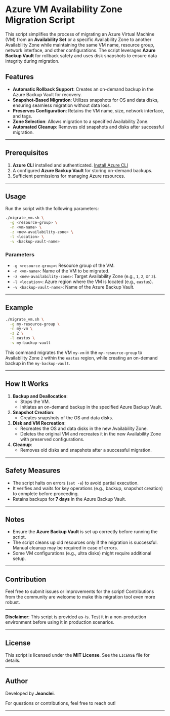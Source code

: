 
# Azure VM Availability Zone Migration Script

This script simplifies the process of migrating an Azure Virtual Machine (VM) from an **Availability Set** or a specific Availability Zone to another Availability Zone while maintaining the same VM name, resource group, network interface, and other configurations. The script leverages **Azure Backup Vault** for rollback safety and uses disk snapshots to ensure data integrity during migration.

## Features

- **Automatic Rollback Support**: Creates an on-demand backup in the Azure Backup Vault for recovery.
- **Snapshot-Based Migration**: Utilizes snapshots for OS and data disks, ensuring seamless migration without data loss.
- **Preserves Configuration**: Retains the VM name, size, network interface, and tags.
- **Zone Selection**: Allows migration to a specified Availability Zone.
- **Automated Cleanup**: Removes old snapshots and disks after successful migration.

---

## Prerequisites

1. **Azure CLI** installed and authenticated. [Install Azure CLI](https://learn.microsoft.com/en-us/cli/azure/install-azure-cli)
2. A configured **Azure Backup Vault** for storing on-demand backups.
3. Sufficient permissions for managing Azure resources.

---

## Usage

Run the script with the following parameters:

```bash
./migrate_vm.sh \
  -g <resource-group> \
  -n <vm-name> \
  -z <new-availability-zone> \
  -l <location> \
  -v <backup-vault-name>
```

### Parameters

- `-g <resource-group>`: Resource group of the VM.
- `-n <vm-name>`: Name of the VM to be migrated.
- `-z <new-availability-zone>`: Target Availability Zone (e.g., `1`, `2`, or `3`).
- `-l <location>`: Azure region where the VM is located (e.g., `eastus`).
- `-v <backup-vault-name>`: Name of the Azure Backup Vault.

---

## Example

```bash
./migrate_vm.sh \
  -g my-resource-group \
  -n my-vm \
  -z 2 \
  -l eastus \
  -v my-backup-vault
```

This command migrates the VM `my-vm` in the `my-resource-group` to Availability Zone `2` within the `eastus` region, while creating an on-demand backup in the `my-backup-vault`.

---

## How It Works

1. **Backup and Deallocation**:
   - Stops the VM.
   - Initiates an on-demand backup in the specified Azure Backup Vault.
2. **Snapshot Creation**:
   - Creates snapshots of the OS and data disks.
3. **Disk and VM Recreation**:
   - Recreates the OS and data disks in the new Availability Zone.
   - Deletes the original VM and recreates it in the new Availability Zone with preserved configurations.
4. **Cleanup**:
   - Removes old disks and snapshots after a successful migration.

---

## Safety Measures

- The script halts on errors (`set -e`) to avoid partial execution.
- It verifies and waits for key operations (e.g., backup, snapshot creation) to complete before proceeding.
- Retains backups for **7 days** in the Azure Backup Vault.

---

## Notes

- Ensure the **Azure Backup Vault** is set up correctly before running the script.
- The script cleans up old resources only if the migration is successful. Manual cleanup may be required in case of errors.
- Some VM configurations (e.g., ultra disks) might require additional setup.

---

## Contribution

Feel free to submit issues or improvements for the script! Contributions from the community are welcome to make this migration tool even more robust.

---

**Disclaimer**: This script is provided as-is. Test it in a non-production environment before using it in production scenarios.

---

## License

This script is licensed under the **MIT License**. See the `LICENSE` file for details.

---

## Author

Developed by **Jeanclei**.

For questions or contributions, feel free to reach out!

---
